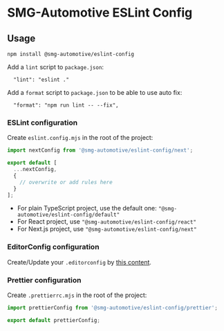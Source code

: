 # SMG-Automotive ESLint Config

## Usage

```shell
npm install @smg-automotive/eslint-config
```

Add a `lint` script to `package.json`:

```
  "lint": "eslint ."
```

Add a `format` script to `package.json` to be able to use auto fix:

```
  "format": "npm run lint -- --fix",
```

### ESLint configuration

Create `eslint.config.mjs` in the root of the project:

```mjs
import nextConfig from '@smg-automotive/eslint-config/next';

export default [
  ...nextConfig, 
  {
    // overwrite or add rules here
  }
];
```

- For plain TypeScript project, use the default one: `"@smg-automotive/eslint-config/default"`
- For React project, use `"@smg-automotive/eslint-config/react"`
- For Next.js project, use `"@smg-automotive/eslint-config/next"`

### EditorConfig configuration

Create/Update your `.editorconfig` by [this content](https://github.com/smg-automotive/eslint-config-pkg/blob/main/.editorconfig).

### Prettier configuration

Create `.prettierrc.mjs` in the root of the project:

```mjs
import prettierConfig from '@smg-automotive/eslint-config/prettier';

export default prettierConfig;
```
